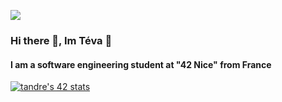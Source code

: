 ![](https://cdn.midjourney.com/2d869f85-399f-4b55-a630-87d208c7f5d7/0_0.png)
### Hi there 👋, Im Téva 🙉
#### I am a software engineering student at "42 Nice" from France 



[![tandre's 42 stats](https://badge.mediaplus.ma/colorfulwaves/tandre?1337Badge=off&UM6P=off)](https://github.com/oakoudad/badge42)
